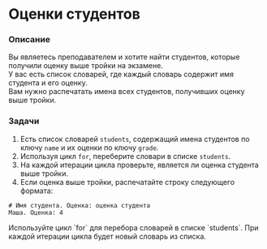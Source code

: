 # Оценки студентов

### Описание

Вы являетесь преподавателем и хотите найти студентов, которые получили оценку выше тройки на экзамене.  
У вас есть список словарей, где каждый словарь содержит имя студента и его оценку.  
Вам нужно распечатать имена всех студентов, получивших оценку выше тройки.

### Задачи

1. Есть список словарей `students`, содержащий имена студентов по ключу `name` и их оценки по ключу `grade`.
2. Используя цикл `for`, переберите словари в списке `students`.
3. На каждой итерации цикла проверьте, является ли оценка студента выше тройки.
4. Если оценка выше тройки, распечатайте строку следующего формата:
```text
# Имя студента. Оценка: оценка студента
Маша. Оценка: 4
```

<div class="hint">
 Используйте цикл `for` для перебора словарей в списке `students`. При каждой итерации цикла будет новый словарь из списка.
</div>

